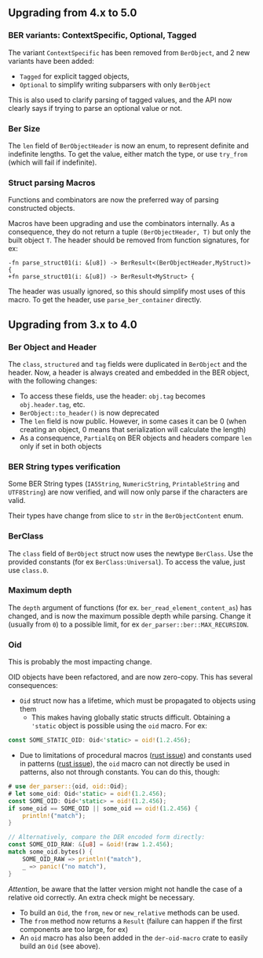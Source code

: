 ## Upgrading from 4.x to 5.0

### BER variants: ContextSpecific, Optional, Tagged

The variant `ContextSpecific` has been removed from `BerObject`, and 2 new variants have been added:
- `Tagged` for explicit tagged objects,
- `Optional` to simplify writing subparsers with only `BerObject`

This is also used to clarify parsing of tagged values, and the API now clearly says if trying to parse an
optional value or not.

### Ber Size

The `len` field of `BerObjectHeader` is now an enum, to represent definite and indefinite lengths.
To get the value, either match the type, or use `try_from` (which will fail if indefinite).

### Struct parsing Macros

Functions and combinators are now the preferred way of parsing constructed objects.

Macros have been upgrading and use the combinators internally. As a consequence, they do not return
a tuple `(BerObjectHeader, T)` but only the built object `T`. The header should be removed from function
signatures, for ex:
```
-fn parse_struct01(i: &[u8]) -> BerResult<(BerObjectHeader,MyStruct)> {
+fn parse_struct01(i: &[u8]) -> BerResult<MyStruct> {
```

The header was usually ignored, so this should simplify most uses of this macro. To get the header,
use `parse_ber_container` directly.

## Upgrading from 3.x to 4.0

### Ber Object and Header

The `class`, `structured` and `tag` fields were duplicated in `BerObject` and the header.
Now, a header is always created and embedded in the BER object, with the following changes:

- To access these fields, use the header: `obj.tag` becomes `obj.header.tag`, etc.
- `BerObject::to_header()` is now deprecated
- The `len` field is now public. However, in some cases it can be 0 (when creating an object, 0 means that serialization will calculate the length)
- As a consequence, `PartialEq` on BER objects and headers compare `len` only if set in both objects

### BER String types verification

Some BER String types (`IA5String`, `NumericString`, `PrintableString` and `UTF8String`) are now
verified, and will now only parse if the characters are valid.

Their types have change from slice to `str` in the `BerObjectContent` enum.

### BerClass

The `class` field of `BerObject` struct now uses the newtype `BerClass`. Use the provided constants
(for ex `BerClass:Universal`). To access the value, just use `class.0`.

### Maximum depth

The `depth` argument of functions (for ex. `ber_read_element_content_as`) has changed, and is now the maximum possible depth while parsing.
Change it (usually from `0`) to a possible limit, for ex `der_parser::ber::MAX_RECURSION`.

### Oid

This is probably the most impacting change.

OID objects have been refactored, and are now zero-copy. This has several consequences:

- `Oid` struct now has a lifetime, which must be propagated to objects using them
  - This makes having globally static structs difficult. Obtaining a `'static` object is possible
    using the `oid` macro. For ex:

```rust
const SOME_STATIC_OID: Oid<'static> = oid!(1.2.456);
```

- Due to limitations of procedural macros  ([rust
  issue](https://github.com/rust-lang/rust/issues/54727)) and constants used in patterns ([rust issue](https://github.com/rust-lang/rust/issues/31434)), the `oid` macro can not directly be used in patterns, also not through constants.
You can do this, though:

```rust
# use der_parser::{oid, oid::Oid};
# let some_oid: Oid<'static> = oid!(1.2.456);
const SOME_OID: Oid<'static> = oid!(1.2.456);
if some_oid == SOME_OID || some_oid == oid!(1.2.456) {
    println!("match");
}

// Alternatively, compare the DER encoded form directly:
const SOME_OID_RAW: &[u8] = &oid!(raw 1.2.456);
match some_oid.bytes() {
    SOME_OID_RAW => println!("match"),
    _ => panic!("no match"),
}
```
*Attention*, be aware that the latter version might not handle the case of a relative oid correctly. An
extra check might be necessary.

- To build an `Oid`, the `from`, `new` or `new_relative` methods can be used.
- The `from` method now returns a `Result` (failure can happen if the first components are too
  large, for ex)
- An `oid` macro has also been added in the `der-oid-macro` crate to easily build an `Oid` (see
  above).
